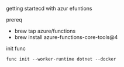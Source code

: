 

getting startecd with azur efuntions

prereq
* brew tap azure/functions
* brew install azure-functions-core-tools@4

init func

```func init --worker-runtime dotnet --docker```